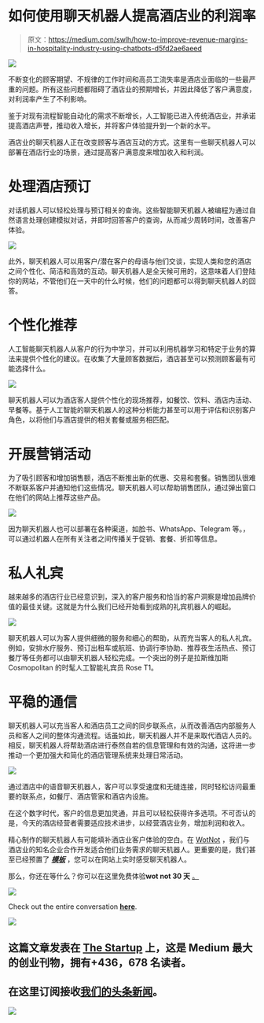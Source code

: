 # 如何使用聊天机器人提高酒店业的利润率

> 原文：<https://medium.com/swlh/how-to-improve-revenue-margins-in-hospitality-industry-using-chatbots-d5fd2ae6aeed>

![](img/8cb33217021355052eb096cefeb55bbb.png)

不断变化的顾客期望、不规律的工作时间和高员工流失率是酒店业面临的一些最严重的问题。所有这些问题都阻碍了酒店业的预期增长，并因此降低了客户满意度，对利润率产生了不利影响。

鉴于对现有流程智能自动化的需求不断增长，人工智能已进入传统酒店业，并承诺提高酒店声誉，推动收入增长，并将客户体验提升到一个新的水平。

酒店业的聊天机器人正在改变顾客与酒店互动的方式。这里有一些聊天机器人可以部署在酒店行业的场景，通过提高客户满意度来增加收入和利润。

# 处理酒店预订

对话机器人可以轻松处理与预订相关的查询。这些智能聊天机器人被编程为通过自然语言处理创建模拟对话，并即时回答客户的查询，从而减少周转时间，改善客户体验。

![](img/02c9b242744cfb8fd633b3453e9215b9.png)

此外，聊天机器人可以用客户/潜在客户的母语与他们交谈，实现人类和您的酒店之间个性化、简洁和高效的互动。聊天机器人是全天候可用的，这意味着人们登陆你的网站，不管他们在一天中的什么时候，他们的问题都可以得到聊天机器人的回答。

# 个性化推荐

人工智能聊天机器人从客户的行为中学习，并可以利用机器学习和特定于业务的算法来提供个性化的建议。在收集了大量顾客数据后，酒店甚至可以预测顾客最有可能选择什么。

![](img/c20af194055d4a30181622c7c2ab8578.png)

聊天机器人可以为酒店客人提供个性化的现场推荐，如餐饮、饮料、酒店内活动、早餐等。基于人工智能的聊天机器人的这种分析能力甚至可以用于评估和识别客户角色，以将他们与酒店提供的相关套餐或服务相匹配。

# 开展营销活动

为了吸引顾客和增加销售额，酒店不断推出新的优惠、交易和套餐。销售团队很难不断联系客户并通知他们这些情况。聊天机器人可以帮助销售团队，通过弹出窗口在他们的网站上推荐这些产品。

![](img/1cf1853241acdaada0570362c3a012e2.png)

因为聊天机器人也可以部署在各种渠道，如脸书、WhatsApp、Telegram 等。，可以通过机器人在所有关注者之间传播关于促销、套餐、折扣等信息。

# 私人礼宾

越来越多的酒店行业已经意识到，深入的客户服务和恰当的客户洞察是增加品牌价值的最佳关键。这就是为什么我们已经开始看到成熟的礼宾机器人的崛起。

![](img/eaa01072bb4f0d7157e56e58dfea1dcb.png)

聊天机器人可以为客人提供细微的服务和细心的帮助，从而充当客人的私人礼宾。例如，安排水疗服务、预订出租车或航班、协调行李协助、推荐夜生活热点、预订餐厅等任务都可以由聊天机器人轻松完成。一个突出的例子是拉斯维加斯 Cosmopolitan 的时髦人工智能礼宾员 Rose T1。

# 平稳的通信

聊天机器人可以充当客人和酒店员工之间的同步联系点，从而改善酒店内部服务人员和客人之间的整体沟通流程。话虽如此，聊天机器人并不是来取代酒店人员的。相反，聊天机器人将帮助酒店进行泰然自若的信息管理和有效的沟通，这将进一步推动一个更加强大和简化的酒店管理系统来处理日常活动。

![](img/f7a8b1adfba5080f9fff80eb4671387e.png)

通过酒店中的语音聊天机器人，客户可以享受速度和无缝连接，同时轻松访问最重要的联系点，如餐厅、酒店管家和酒店内设施。

在这个数字时代，客户的信息更加灵通，并且可以轻松获得许多选项。不可否认的是，今天的酒店经营者需要适应技术进步，以经营酒店业务，增加利润和收入。

精心制作的聊天机器人有可能填补酒店业客户体验的空白。在 [WotNot](https://wotnot.io/) ，我们与酒店业的知名企业合作开发适合他们业务需求的聊天机器人。更重要的是，我们甚至已经预置了 [***模板***](https://app.wotnot.io/preview/choose-template?url=) ，您可以在网站上实时感受聊天机器人。

那么，你还在等什么？你可以在这里免费体验**wot not 30 天** [。](https://app.wotnot.io/preview/request-demo?url=&themeColor=%23F44336&alignment=right&templateKey=hotel_booking)

![](img/073e7267ad7c54af370755fa0e0a7453.png)

Check out the entire conversation [**here**](https://app.wotnot.io/preview/interact?url=&themeColor=%23F44336&alignment=right&templateKey=hotel_booking).

[![](img/308a8d84fb9b2fab43d66c117fcc4bb4.png)](https://medium.com/swlh)

## 这篇文章发表在 [The Startup](https://medium.com/swlh) 上，这是 Medium 最大的创业刊物，拥有+436，678 名读者。

## 在这里订阅接收[我们的头条新闻](https://growthsupply.com/the-startup-newsletter/)。

[![](img/b0164736ea17a63403e660de5dedf91a.png)](https://medium.com/swlh)